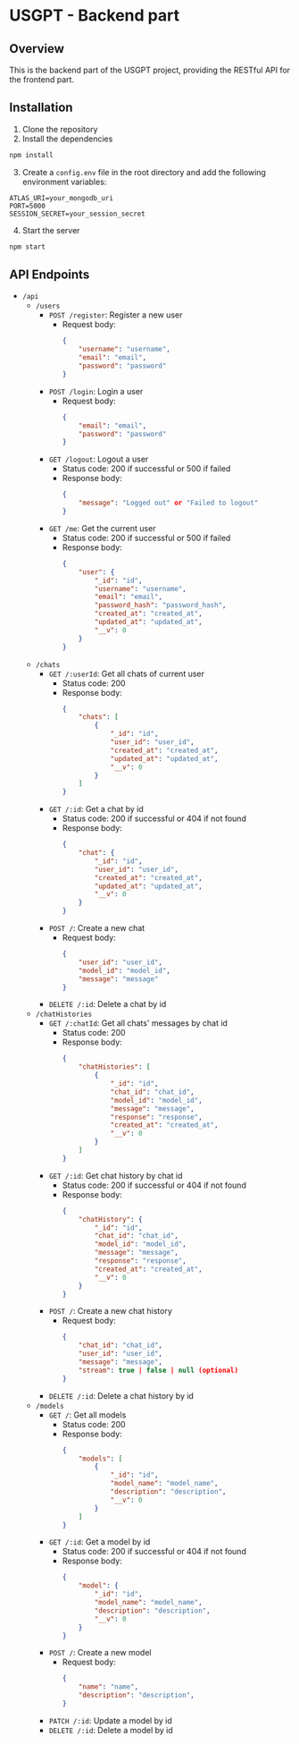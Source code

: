 # USGPT - Backend part

## Overview
This is the backend part of the USGPT project, providing the RESTful API for the frontend part.

## Installation
1. Clone the repository
2. Install the dependencies
```bash
npm install
```
3. Create a `config.env` file in the root directory and add the following environment variables:
```
ATLAS_URI=your_mongodb_uri
PORT=5000
SESSION_SECRET=your_session_secret
```
4. Start the server
```bash
npm start
```

## API Endpoints
- `/api`
    - `/users`
        - `POST /register`: Register a new user
            - Request body:
                ```json
                {
                    "username": "username",
                    "email": "email",
                    "password": "password"
                }
                ```
        - `POST /login`: Login a user
            - Request body:
                ```json
                {
                    "email": "email",
                    "password": "password"
                }
                ```
        - `GET /logout`: Logout a user
            - Status code: 200 if successful or 500 if failed
            - Response body:
                ```json
                {
                    "message": "Logged out" or "Failed to logout"
                }
                ```
        - `GET /me`: Get the current user
            - Status code: 200 if successful or 500 if failed
            - Response body:
                ```json
                {
                    "user": {
                        "_id": "id",
                        "username": "username",
                        "email": "email",
                        "password_hash": "password_hash",
                        "created_at": "created_at",
                        "updated_at": "updated_at",
                        "__v": 0
                    }
                }
                ```
    - `/chats`
        - `GET /:userId`: Get all chats of current user
            - Status code: 200
            - Response body:
                ```json
                {
                    "chats": [
                        {
                            "_id": "id",
                            "user_id": "user_id",
                            "created_at": "created_at",
                            "updated_at": "updated_at",
                            "__v": 0
                        }
                    ]
                }
                ```
        - `GET /:id`: Get a chat by id
            - Status code: 200 if successful or 404 if not found
            - Response body:
                ```json
                {
                    "chat": {
                        "_id": "id",
                        "user_id": "user_id",
                        "created_at": "created_at",
                        "updated_at": "updated_at",
                        "__v": 0
                    }
                }
                ```
        - `POST /`: Create a new chat
            - Request body:
                ```json
                {
                    "user_id": "user_id",
                    "model_id": "model_id",
                    "message": "message"
                }
                ```
        - `DELETE /:id`: Delete a chat by id
    - `/chatHistories`
        - `GET /:chatId`: Get all chats' messages by chat id
            - Status code: 200
            - Response body:
                ```json
                {
                    "chatHistories": [
                        {
                            "_id": "id",
                            "chat_id": "chat_id",
                            "model_id": "model_id",
                            "message": "message",
                            "response": "response",
                            "created_at": "created_at",
                            "__v": 0
                        }
                    ]
                }
                ```
        - `GET /:id`: Get chat history by chat id
            - Status code: 200 if successful or 404 if not found
            - Response body:
                ```json
                {
                    "chatHistory": {
                        "_id": "id",
                        "chat_id": "chat_id",
                        "model_id": "model_id",
                        "message": "message",
                        "response": "response",
                        "created_at": "created_at",
                        "__v": 0
                    }
                }
                ```
        - `POST /`: Create a new chat history
            - Request body:
                ```json
                {
                    "chat_id": "chat_id",
                    "user_id": "user_id",
                    "message": "message",
                    "stream": true | false | null (optional)
                }
                ```
        - `DELETE /:id`: Delete a chat history by id
    - `/models`
        - `GET /`: Get all models
            - Status code: 200
            - Response body:
                ```json
                {
                    "models": [
                        {
                            "_id": "id",
                            "model_name": "model_name",
                            "description": "description",
                            "__v": 0
                        }
                    ]
                }
                ```
        - `GET /:id`: Get a model by id
            - Status code: 200 if successful or 404 if not found
            - Response body:
                ```json
                {
                    "model": {
                        "_id": "id",
                        "model_name": "model_name",
                        "description": "description",
                        "__v": 0
                    }
                }
                ```
        - `POST /`: Create a new model
            - Request body:
                ```json
                {
                    "name": "name",
                    "description": "description",
                }
                ```
        - `PATCH /:id`: Update a model by id
        - `DELETE /:id`: Delete a model by id